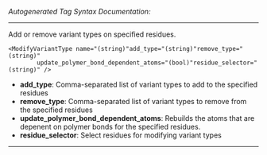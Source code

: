 _Autogenerated Tag Syntax Documentation:_

---
Add or remove variant types on specified residues.

```
<ModifyVariantType name="(string)"add_type="(string)"remove_type="(string)"
        update_polymer_bond_dependent_atoms="(bool)"residue_selector="(string)" />
```

-   **add_type**: Comma-separated list of variant types to add to the specified residues
-   **remove_type**: Comma-separated list of variant types to remove from the specified residues
-   **update_polymer_bond_dependent_atoms**: Rebuilds the atoms that are depenent on polymer bonds for the specified residues.
-   **residue_selector**: Select residues for modifying variant types

---
